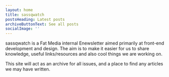 ```yaml
---
layout: home
title: sassqwatch
postsHeading: Latest posts
archiveButtonText: See all posts
socialImage: ''
---
```

sassqwatch is a Fat Media internal Enewsletter aimed primarily at front-end development and design. The aim is to make it easier for us to share knowledge, useful links/resources and also cool things we are working on.

This site will act as an archive for all issues, and a place to find any articles we may have written.
